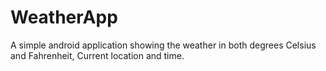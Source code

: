 # WeatherApp
A simple android application showing the weather in both degrees Celsius and Fahrenheit, Current location and time.

